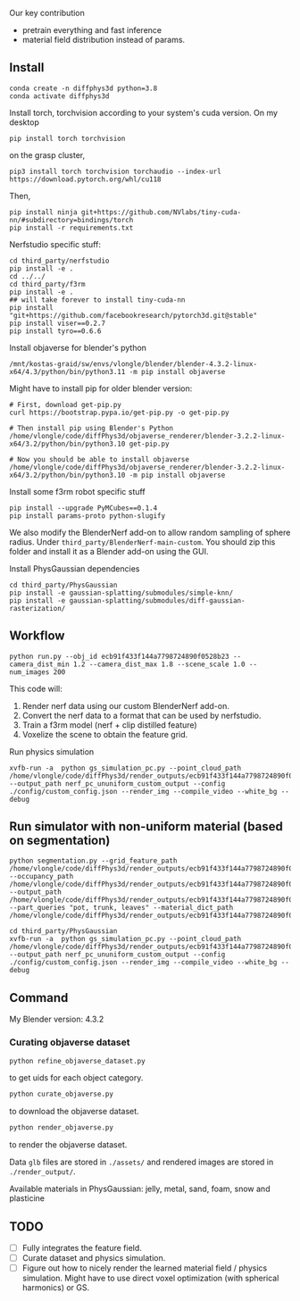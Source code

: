 Our key contribution
- pretrain everything and fast inference
- material field distribution instead of params.


## Install

```
conda create -n diffphys3d python=3.8
conda activate diffphys3d
```
Install torch, torchvision according to your system's cuda version. On my desktop
```
pip install torch torchvision
```
on the grasp cluster,
```
pip3 install torch torchvision torchaudio --index-url https://download.pytorch.org/whl/cu118
```

Then,
```
pip install ninja git+https://github.com/NVlabs/tiny-cuda-nn/#subdirectory=bindings/torch
pip install -r requirements.txt
```

Nerfstudio specific stuff:
```
cd third_party/nerfstudio
pip install -e .
cd ../../
cd third_party/f3rm
pip install -e .
## will take forever to install tiny-cuda-nn
pip install "git+https://github.com/facebookresearch/pytorch3d.git@stable"
pip install viser==0.2.7
pip install tyro==0.6.6
```

Install objaverse for blender's python

```
/mnt/kostas-graid/sw/envs/vlongle/blender/blender-4.3.2-linux-x64/4.3/python/bin/python3.11 -m pip install objaverse
```
Might have to install pip for older blender version:
```
# First, download get-pip.py
curl https://bootstrap.pypa.io/get-pip.py -o get-pip.py

# Then install pip using Blender's Python
/home/vlongle/code/diffPhys3d/objaverse_renderer/blender-3.2.2-linux-x64/3.2/python/bin/python3.10 get-pip.py

# Now you should be able to install objaverse
/home/vlongle/code/diffPhys3d/objaverse_renderer/blender-3.2.2-linux-x64/3.2/python/bin/python3.10 -m pip install objaverse
```

Install some f3rm robot specific stuff
```
pip install --upgrade PyMCubes==0.1.4
pip install params-proto python-slugify
```


We also modify the BlenderNerf add-on to allow random sampling of sphere radius. Under `third_party/BlenderNerf-main-custom`. You should zip this folder and install it as a Blender add-on using the GUI.


Install PhysGaussian dependencies
```
cd third_party/PhysGaussian
pip install -e gaussian-splatting/submodules/simple-knn/
pip install -e gaussian-splatting/submodules/diff-gaussian-rasterization/
```

## Workflow

```
python run.py --obj_id ecb91f433f144a7798724890f0528b23 --camera_dist_min 1.2 --camera_dist_max 1.8 --scene_scale 1.0 --num_images 200
```
This code will:
1. Render nerf data using our custom BlenderNerf add-on.
2. Convert the nerf data to a format that can be used by nerfstudio.
3. Train a f3rm model (nerf + clip distilled feature)
4. Voxelize the scene to obtain the feature grid.

Run physics simulation

```
xvfb-run -a  python gs_simulation_pc.py --point_cloud_path /home/vlongle/code/diffPhys3d/render_outputs/ecb91f433f144a7798724890f0528b23/clip_features_pc.ply --output_path nerf_pc_ununiform_custom_output --config ./config/custom_config.json --render_img --compile_video --white_bg --debug
```

## Run simulator with non-uniform material (based on segmentation)

```
python segmentation.py --grid_feature_path /home/vlongle/code/diffPhys3d/render_outputs/ecb91f433f144a7798724890f0528b23/clip_features.npz --occupancy_path /home/vlongle/code/diffPhys3d/render_outputs/ecb91f433f144a7798724890f0528b23/clip_features_pc.ply --output_path /home/vlongle/code/diffPhys3d/render_outputs/ecb91f433f144a7798724890f0528b23/material_field.ply --part_queries "pot, trunk, leaves" --material_dict_path /home/vlongle/code/diffPhys3d/render_outputs/ecb91f433f144a7798724890f0528b23/material_dict.json
```

```
cd third_party/PhysGaussian
xvfb-run -a  python gs_simulation_pc.py --point_cloud_path /home/vlongle/code/diffPhys3d/render_outputs/ecb91f433f144a7798724890f0528b23/material_field.ply --output_path nerf_pc_ununiform_custom_output --config ./config/custom_config.json --render_img --compile_video --white_bg --debug
```

## Command
My Blender version: 4.3.2
### Curating objaverse dataset
```bash
python refine_objaverse_dataset.py
```
to get uids for each object category.

```bash
python curate_objaverse.py
```
to download the objaverse dataset.

```bash
python render_objaverse.py 
```
to render the objaverse dataset.

Data `glb` files are stored in `./assets/` and rendered images are stored in `./render_output/`.

Available materials in PhysGaussian:
jelly, metal, sand, foam, snow and plasticine

## TODO
- [ ] Fully integrates the feature field.
- [ ] Curate dataset and physics simulation.
- [ ] Figure out how to nicely render the learned material field / physics simulation. Might have to use direct voxel optimization (with spherical harmonics) or GS.